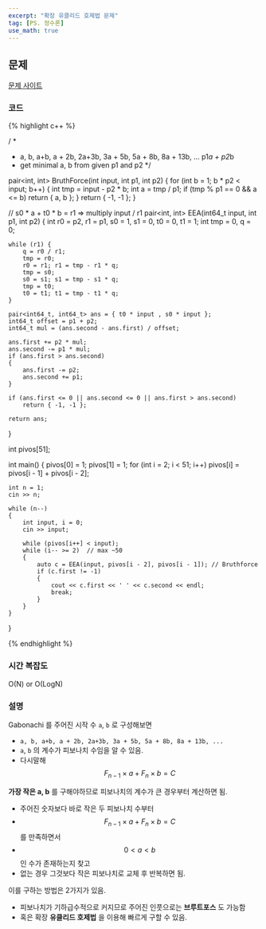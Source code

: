```yaml
---
excerpt: "확장 유클리드 호제법 문제"
tag: [PS. 정수론]
use_math: true
---
```

## 문제

[문제 사이트](https://www.acmicpc.net/problem/10327)

### 코드

{% highlight c++ %}

/ *
 * a, b, a+b, a + 2b, 2a+3b, 3a + 5b, 5a + 8b, 8a + 13b, ... p1*a + p2*b
 * get minimal a, b from given p1 and p2
 */

pair<int, int> BruthForce(int input, int p1, int p2)
{
    for (int b = 1; b * p2 < input; b++)
    {
        int tmp = input - p2 * b;
        int a = tmp / p1;
        if (tmp % p1 == 0 && a <= b)
            return { a, b };
    }
    return { -1, -1 };
}

// s0 * a + t0 * b = r1 => multiply input / r1
pair<int, int> EEA(int64_t input, int p1, int p2)
{
    int r0 = p2, r1 = p1, s0 = 1, s1 = 0, t0 = 0, t1 = 1;
    int tmp = 0, q = 0;

    while (r1) {
        q = r0 / r1;
        tmp = r0;
        r0 = r1; r1 = tmp - r1 * q;
        tmp = s0;
        s0 = s1; s1 = tmp - s1 * q;
        tmp = t0;
        t0 = t1; t1 = tmp - t1 * q;
    }
    
    pair<int64_t, int64_t> ans = { t0 * input , s0 * input };
    int64_t offset = p1 + p2;
    int64_t mul = (ans.second - ans.first) / offset;
    
    ans.first += p2 * mul;
    ans.second -= p1 * mul;
    if (ans.first > ans.second)
    {
        ans.first -= p2;
        ans.second += p1;
    }
    
    if (ans.first <= 0 || ans.second <= 0 || ans.first > ans.second)
        return { -1, -1 };
    
    return ans;
}

int pivos[51];

int main()
{
    pivos[0] = 1; pivos[1] = 1;
    for (int i = 2; i < 51; i++)
        pivos[i] = pivos[i - 1] + pivos[i - 2];
    
    int n = 1;
    cin >> n;
    
    while (n--)
    {
        int input, i = 0;
        cin >> input;
    
        while (pivos[i++] < input);
        while (i-- >= 2)  // max ~50
        {
            auto c = EEA(input, pivos[i - 2], pivos[i - 1]); // Bruthforce
            if (c.first != -1)
            {
                cout << c.first << ' ' << c.second << endl;
                break;
            }
        }
    }
}

{% endhighlight %}

### 시간 복잡도

O(N) or O(LogN)

### 설명

Gabonachi 를 주어진 시작 수 ```a```, ```b``` 로 구성해보면
+ ```a, b, a+b, a + 2b, 2a+3b, 3a + 5b, 5a + 8b, 8a + 13b, ...```
+ ```a```, ```b``` 의 계수가 피보나치 수임을 알 수 있음.
+ 다시말해 $$F_{n-1} \times a + F_{n} \times b = C $$

__가장 작은 a, b__ 를 구해야하므로 피보나치의 계수가 큰 경우부터 계산하면 됨.
+ 주어진 숫자보다 바로 작은 두 피보나치 수부터
+ $$F_{n-1} \times a + F_{n} \times b = C $$ 를 만족하면서
+ $$ 0 < a < b$$ 인 수가 존재하는지 찾고
+ 없는 경우 그것보다 작은 피보나치로 교체 후 반복하면 됨.

이를 구하는 방법은 2가지가 있음.
+ 피보나치가 기하급수적으로 커지므로 주어진 인풋으로는 __브루트포스__ 도 가능함
+ 혹은 확장 __유클리드 호제법__ 을 이용해 빠르게 구할 수 있음.